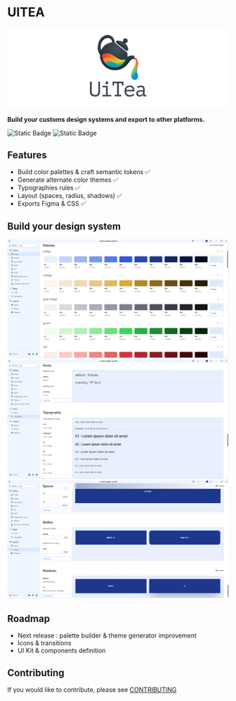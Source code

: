 # UITEA
![banner](./src/assets/uitea-banner.png)

__Build your customs design systems and export to other platforms.__

![Static Badge](https://img.shields.io/badge/license-MIT-blue) ![Static Badge](https://img.shields.io/badge/version-1.1.0-green)


## Features
- Build color palettes & craft semantic tokens :white_check_mark:
- Generate alternate color themes :white_check_mark:
- Typographies rules :white_check_mark:
- Layout (spaces, radius, shadows) :white_check_mark:
- Exports Figma & CSS :white_check_mark:

## Build your design system
![colors](./src/assets/colors.png)
![typographies](./src/assets/typographies.png)
![layout](./src/assets/layout.png)

## Roadmap
- Next release : palette builder & theme generator improvement
- Icons & transitions
- UI Kit & components definition

## Contributing
If you would like to contribute, please see [CONTRIBUTING](./CONTRIBUTING.md)


